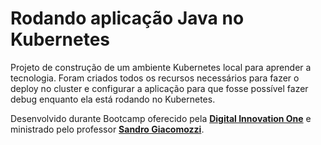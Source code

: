 # Rodando aplicação Java no Kubernetes

Projeto de construção de um ambiente Kubernetes local para aprender a tecnologia. Foram criados todos os recursos necessários para fazer o deploy no cluster e configurar a aplicação para que fosse possível fazer debug enquanto ela está rodando no Kubernetes.

Desenvolvido durante Bootcamp oferecido pela [**Digital Innovation One**](https://web.digitalinnovation.one/home) e ministrado pelo professor [**Sandro Giacomozzi**](https://www.linkedin.com/in/sandrogiacomozzi/).
